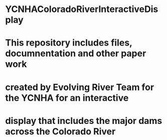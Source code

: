 # YCNHAColoradoRiverInteractiveDisplay
# This repository includes files, documnentation and other paper work
# created by Evolving River Team for the YCNHA for an interactive 
# display that includes the major dams across the Colorado River
